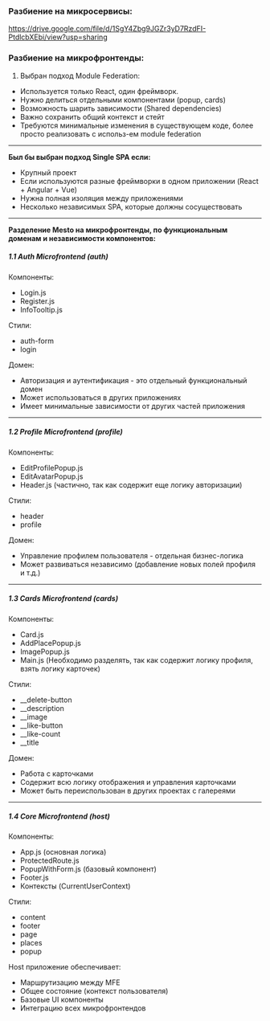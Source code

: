 ### Разбиение на микросервисы:
https://drive.google.com/file/d/1SgY4Zbg9JGZr3yD7RzdFI-PtdlcbXEbi/view?usp=sharing



### Разбиение на микрофронтенды:
1. Выбран подход Module Federation:
- Используется только React, один фреймворк.
- Нужно делиться отдельными компонентами (popup, cards)
- Возможность шарить зависимости (Shared dependencies)
- Важно сохранить общий контекст и стейт
- Требуются минимальные изменения в существующем коде, более просто реализовать с использ-ем module federation

------------

**Был бы выбран подход Single SPA если:**
- Крупный проект
- Если используются разные фреймворки в одном приложении (React + Angular + Vue)
- Нужна полная изоляция между приложениями
- Несколько независимых SPA, которые должны сосуществовать


------------



**Разделение Mesto на микрофронтенды, по функциональным доменам и независимости компонентов:**


##### 1.1 Auth Microfrontend (auth)
Компоненты:
- Login.js
- Register.js
- InfoTooltip.js

Стили:
- auth-form
- login

Домен:
- Авторизация и аутентификация - это отдельный функциональный домен
- Может использоваться в других приложениях
- Имеет минимальные зависимости от других частей приложения

------------

##### 1.2 Profile Microfrontend (profile)
Компоненты:
- EditProfilePopup.js
- EditAvatarPopup.js
- Header.js (частично, так как содержит еще логику авторизации)

Стили: 
- header
- profile

Домен:
- Управление профилем пользователя - отдельная бизнес-логика
- Может развиваться независимо (добавление новых полей профиля и т.д.)

------------

##### 1.3 Cards Microfrontend (cards)
Компоненты:
- Card.js
- AddPlacePopup.js
- ImagePopup.js
- Main.js (Необходимо разделять, так как содержит логику профиля, взять логику карточек)

Стили:
- __delete-button
- __description
- __image
- __like-button
- __like-count
- __title


Домен:
- Работа с карточками
- Содержит всю логику отображения и управления карточками
- Может быть переиспользован в других проектах с галереями

------------

##### 1.4 Core Microfrontend (host)
Компоненты:
- App.js (основная логика)
- ProtectedRoute.js
- PopupWithForm.js (базовый компонент)
- Footer.js
- Контексты (CurrentUserContext)

Стили:
- сontent
- footer
- page
- places
- popup

Host приложение обеспечивает:
- Маршрутизацию между MFE
- Общее состояние (контекст пользователя)
- Базовые UI компоненты
- Интеграцию всех микрофронтендов


